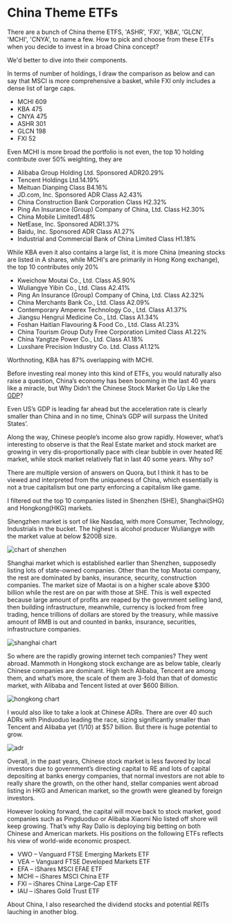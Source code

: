 # China Theme ETFs

There are a bunch of China theme ETFS, 'ASHR', 'FXI', 'KBA', 'GLCN', 'MCHI', 'CNYA', to name a few. How to pick and choose from these ETFs when you decide to invest in a broad China concept?

We'd better to dive into their components. 

In terms of number of holdings, I draw the comparison as below and can say that MSCI is more comprehensive a basket, while FXI only includes a dense list of large caps. 
- MCHI    609
- KBA     475
- CNYA    475
- ASHR    301
- GLCN    198
- FXI      52

Even MCHI is more broad the portfolio is not even, the top 10 holding contribute over 50% weighting, they are
- Alibaba Group Holding Ltd. Sponsored ADR20.29%
- Tencent Holdings Ltd.14.19%
- Meituan Dianping Class B4.16%
- JD.com, Inc. Sponsored ADR Class A2.43%
- China Construction Bank Corporation Class H2.32%
- Ping An Insurance (Group) Company of China, Ltd. Class H2.30%
- China Mobile Limited1.48%
- NetEase, Inc. Sponsored ADR1.37%
- Baidu, Inc. Sponsored ADR Class A1.27%
- Industrial and Commercial Bank of China Limited Class H1.18%

While KBA even it also contains a large list, it is more China (meaning stocks are listed in A shares, while MCHI's are primarily in Hong Kong exchange), the top 10 contributes only 20%
- Kweichow Moutai Co., Ltd. Class A5.90%
- Wuliangye Yibin Co., Ltd. Class A2.41%
- Ping An Insurance (Group) Company of China, Ltd. Class A2.32%
- China Merchants Bank Co., Ltd. Class A2.09%
- Contemporary Amperex Technology Co., Ltd. Class A1.37%
- Jiangsu Hengrui Medicine Co., Ltd. Class A1.34%
- Foshan Haitian Flavouring & Food Co., Ltd. Class A1.23%
- China Tourism Group Duty Free Corporation Limited Class A1.22%
- China Yangtze Power Co., Ltd. Class A1.18%
- Luxshare Precision Industry Co. Ltd. Class A1.12%

Worthnoting, KBA has 87% overlapping with MCHI.

Before investing real money into this kind of ETFs, you would naturally also raise a question, China’s economy has been booming in the last 40 years like a miracle, but Why Didn’t the Chinese Stock Market Go Up Like the [GDP](https://ourworldindata.org/grapher/average-real-gdp-per-capita-across-countries-and-regions)?

Even US’s GDP is leading far ahead but the acceleration rate is clearly smaller than China and in no time, China’s GDP will surpass the United States’.

Along the way, Chinese people’s income also grow rapidly. However, what’s interesting to observe is that the Real Estate market and stock market are growing in very dis-proportionally pace with clear bubble in over heated RE market, while stock market relatively flat in last 40 some years. Why so?

There are multiple version of answers on Quora, but I think it has to be viewed and interpreted from the uniqueness of China, which essentially is not a true capitalism but one party enforcing a capitalism like game.

I filtered out the top 10 companies listed in Shenzhen (SHE), Shanghai(SHG) and Hongkong(HKG) markets.

Shengzhen market is sort of like Nasdaq, with more Consumer, Technology, Industrials in the bucket. The highest is alcohol producer Wuliangye with the market value at below $200B size.

![chart of shenzhen](https://github.com/znaixian/Research/blob/master/pictures/shenzhen_exchange.png?raw=true)

Shanghai market which is established earlier than Shenzhen, supposedly listing lots of state-owned companies. Other than the top Maotai company, the rest are dominated by banks, insurance, security, construction companies. The market size of Maotai is on a higher scale above $300 billion while the rest are on par with those at SHE. This is well expected because large amount of profits are reaped by the government selling land, then building infrastructure, meanwhile, currency is locked from free trading, hence trillions of dollars are stored by the treasury, while massive amount of RMB is out and counted in banks, insurance, securities, infrastructure companies.

![shanghai chart](https://github.com/znaixian/Research/blob/master/pictures/shanghai_exchange.png?raw=true)

So where are the rapidly growing internet tech companies? They went abroad. Mammoth in Hongkong stock exchange are as below table, clearly Chinese companies are dominant. High tech Alibaba, Tencent are among them, and what’s more, the scale of them are 3-fold than that of domestic market, with Alibaba and Tencent listed at over $600 Billion.

![hongkong chart](https://github.com/znaixian/Research/blob/master/pictures/hongkong_exchange.png?raw=true)

I would also like to take a look at Chinese ADRs. There are over 40 such ADRs with Pinduoduo leading the race, sizing significantly smaller than Tencent and Alibaba yet (1/10) at $57 billion. But there is huge potential to grow.

![adr](https://github.com/znaixian/Research/blob/master/pictures/ADRschina.png?raw=true)

Overall, in the past years, Chinese stock market is less favored by local investors due to government’s directing capital to RE and lots of capital depositing at banks energy companies, that normal investors are not able to really share the growth, on the other hand, stellar companies went abroad listing in HKG and American market, so the growth were gleaned by foreign investors.

However looking forward, the capital will move back to stock market, good companies such as Pingduoduo or Alibaba Xiaomi Nio listed off shore will keep growing. That’s why Ray Dalio is deploying big betting on both Chinese and American markets. His positions on the following ETFs reflects his view of world-wide economic prospect.
   - VWO – Vanguard FTSE Emerging Markets ETF
   - VEA – Vanguard FTSE Developed Markets ETF
   - EFA – iShares MSCI EFAE ETF
   - MCHI – iShares MSCI China ETF
   - FXI – iShares China Large-Cap ETF
   - IAU – iShares Gold Trust ETF

About China, I also researched the dividend stocks and potential REITs lauching in another blog.
